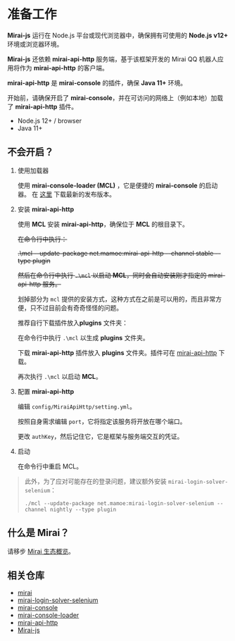 # 准备工作

**Mirai-js** 运行在 Node.js 平台或现代浏览器中，确保拥有可使用的 **Node.js v12+** 环境或浏览器环境。

**Mirai-js** 还依赖 **mirai-api-http** 服务端，基于该框架开发的 Mirai QQ 机器人应用将作为 **mirai-api-http** 的客户端。

**mirai-api-http** 是 **mirai-console** 的插件，确保 **Java 11+** 环境。

开始前，请确保开启了 **mirai-console**，并在可访问的网络上（例如本地）加载了 **mirai-api-http** 插件。

- Node.js 12+ / browser
- Java 11+


## 不会开启？

1. 使用加载器

   使用 **mirai-console-loader (MCL)** ，它是便捷的 **mirai-console** 的启动器。
   在 [这里](https://github.com/iTXTech/mirai-console-loader/releases) 下载最新的发布版本。

2. 安装 **mirai-api-http**

   使用 **MCL** 安装 **mirai-api-http**，确保位于 **MCL** 的根目录下。

   ~~在命令行中执行：~~

   ~~.\mcl --update-package net.mamoe:mirai-api-http --channel stable --type plugin~~

   ~~然后在命令行中执行 `.\mcl` 以启动 **MCL**，同时会自动安装刚才指定的 mirai-api-http 服务。~~
   
   划掉部分为 `mcl` 提供的安装方式，这种方式在之前是可以用的，而且非常方便，只不过目前会有奇奇怪怪的问题。
   
   推荐自行下载插件放入**plugins** 文件夹：

   在命令行中执行 `.\mcl` 以生成 **plugins** 文件夹。

   下载 **mirai-api-http** 插件放入 **plugins** 文件夹。插件可在 [mirai-api-http](https://github.com/project-mirai/mirai-api-http/releases) 下载。

   再次执行 `.\mcl` 以启动 **MCL**。

3. 配置 **mirai-api-http**

   编辑 `config/MiraiApiHttp/setting.yml`。

   按照自身需求编辑 `port`，它将指定该服务将开放在哪个端口。

   更改 `authKey`，然后记住它，它是框架与服务端交互的凭证。

4. 启动

   在命令行中重启 MCL。

>此外，为了应对可能存在的登录问题，建议额外安装 `mirai-login-solver-selenium`：
>
>```
>./mcl --update-package net.mamoe:mirai-login-solver-selenium --channel nightly --type plugin
>```

## 什么是 Mirai？

请移步 [Mirai 生态概览](https://github.com/mamoe/mirai/blob/dev/docs/mirai-ecology.md)。





## 相关仓库

- [mirai](https://github.com/mamoe/mirai)
- [mirai-login-solver-selenium](https://github.com/project-mirai/mirai-login-solver-selenium)
- [mirai-console](https://github.com/mamoe/mirai-console)
- [mirai-console-loader](https://github.com/iTXTech/mirai-console-loader)
- [mirai-api-http](https://github.com/project-mirai/mirai-api-http)
- [Mirai-js](https://github.com/Drincann/Mirai-js)
